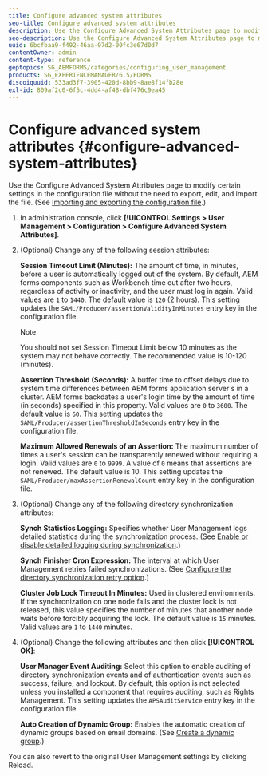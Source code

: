 ```yaml
---
title: Configure advanced system attributes
seo-title: Configure advanced system attributes
description: Use the Configure Advanced System Attributes page to modify certain settings in the configuration file without the need to export, edit, and import the file.
seo-description: Use the Configure Advanced System Attributes page to modify certain settings in the configuration file without the need to export, edit, and import the file.
uuid: 6bcfbaa9-f492-46aa-97d2-00fc3e67d0d7
contentOwner: admin
content-type: reference
geptopics: SG_AEMFORMS/categories/configuring_user_management
products: SG_EXPERIENCEMANAGER/6.5/FORMS
discoiquuid: 533ad3f7-3905-420d-8bb9-8ae8f14fb28e
exl-id: 809af2c0-6f5c-4dd4-af48-dbf476c9ea45
---
```

# Configure advanced system attributes {#configure-advanced-system-attributes}

Use the Configure Advanced System Attributes page to modify certain settings in the configuration file without the need to export, edit, and import the file. (See [Importing and exporting the configuration file](/help/forms/using/admin-help/importing-exporting-configuration-file.md#importing-and-exporting-the-configuration-file).)

1. In administration console, click **[!UICONTROL Settings > User Management > Configuration > Configure Advanced System Attributes]**.
1. (Optional) Change any of the following session attributes:

   **Session Timeout Limit (Minutes):** The amount of time, in minutes, before a user is automatically logged out of the system. By default, AEM forms components such as Workbench time out after two hours, regardless of activity or inactivity, and the user must log in again. Valid values are `1` to `1440`. The default value is `120` (2 hours). This setting updates the `SAML/Producer/assertionValidityInMinutes` entry key in the configuration file.

   >[!NOTE]
   >
   >You should not set Session Timeout Limit below 10 minutes as the system may not behave correctly. The recommended value is 10-120 (minutes).

   **Assertion Threshold (Seconds):** A buffer time to offset delays due to system time differences between AEM forms application server s in a cluster. AEM forms backdates a user's login time by the amount of time (in seconds) specified in this property. Valid values are `0` to `3600`. The default value is `60`. This setting updates the `SAML/Producer/assertionThresholdInSeconds` entry key in the configuration file.

   **Maximum Allowed Renewals of an Assertion:** The maximum number of times a user's session can be transparently renewed without requiring a login. Valid values are `0` to `9999`. A value of `0` means that assertions are not renewed. The default value is 10. This setting updates the `SAML/Producer/maxAssertionRenewalCount` entry key in the configuration file.

1. (Optional) Change any of the following directory synchronization attributes:

   **Synch Statistics Logging:** Specifies whether User Management logs detailed statistics during the synchronization process. (See [Enable or disable detailed logging during synchronization](/help/forms/using/admin-help/synchronizing-directories.md#enable-or-disable-detailed-logging-during-synchronization).)

   **Synch Finisher Cron Expression:** The interval at which User Management retries failed synchronizations. (See [Configure the directory synchronization retry option](/help/forms/using/admin-help/synchronizing-directories.md#configure-the-directory-synchronization-retry-option).)

   **Cluster Job Lock Timeout In Minutes:** Used in clustered environments. If the synchronization on one node fails and the cluster lock is not released, this value specifies the number of minutes that another node waits before forcibly acquiring the lock. The default value is `15` minutes. Valid values are `1` to `1440` minutes.

1. (Optional) Change the following attributes and then click **[!UICONTROL OK]**:

   **User Manager Event Auditing:** Select this option to enable auditing of directory synchronization events and of authentication events such as success, failure, and lockout. By default, this option is not selected unless you installed a component that requires auditing, such as Rights Management. This setting updates the `APSAuditService` entry key in the configuration file.

   **Auto Creation of Dynamic Group:** Enables the automatic creation of dynamic groups based on email domains. (See [Create a dynamic group](/help/forms/using/admin-help/creating-configuring-groups.md#create-a-dynamic-group).)

You can also revert to the original User Management settings by clicking Reload.
